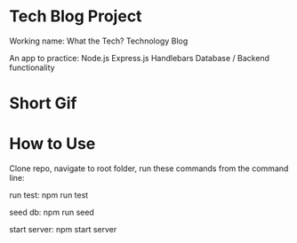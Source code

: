 # Tech Blog Project #
Working name: What the Tech? Technology Blog

An app to practice:
Node.js
Express.js
Handlebars
Database / Backend functionality

# Short Gif #

# How to Use #
Clone repo, navigate to root folder, run these commands from the command line:

run test:
npm run test

seed db:
npm run seed

start server:
npm start server
